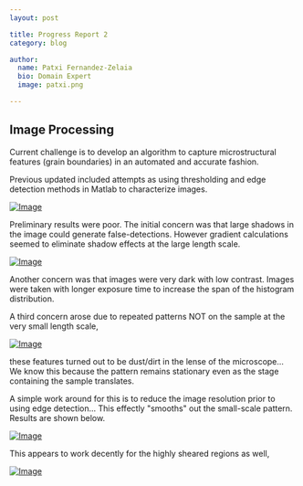 ```yaml
---
layout: post

title: Progress Report 2
category: blog

author:
  name: Patxi Fernandez-Zelaia
  bio: Domain Expert 
  image: patxi.png

---
```


## Image Processing

Current challenge is to develop an algorithm to capture microstructural features (grain boundaries) in an automated and accurate fashion. 

Previous updated included attempts as using thresholding and edge detection methods in Matlab to characterize images.

[![Image](http://matinfteam4.github.io/images/22/6.png)](http://matinfteam4.github.io/images/22/6.png)

Preliminary results were poor. The initial concern was that large shadows in the image could generate false-detections. However gradient calculations seemed to eliminate shadow effects at the large length scale.

[![Image](http://matinfteam4.github.io/images/22/large.png)](http://matinfteam4.github.io/images/22/large.png)

Another concern was that images were very dark with low contrast. Images were taken with longer exposure time to increase the span of the histogram distribution.

A third concern arose due to repeated patterns NOT on the sample at the very small length scale,

[![Image](http://matinfteam4.github.io/images/22/dust.png)](http://matinfteam4.github.io/images/22/dust.png)

these features turned out to be dust/dirt in the lense of the microscope... We know this because the pattern remains stationary even as the stage containing the sample translates.

A simple work around for this is to reduce the image resolution prior to using edge detection... This effectly "smooths" out the small-scale pattern. Results are shown below.

[![Image](http://matinfteam4.github.io/images/22/new.png)](http://matinfteam4.github.io/images/22/new.png)

This appears to work decently for the highly sheared regions as well,

[![Image](http://matinfteam4.github.io/images/22/edgenew.png)](http://matinfteam4.github.io/images/22/edgenew.png)


